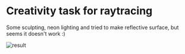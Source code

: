 # Creativity task for raytracing

Some sculpting, neon lighting and tried to make reflective surface, but seems it doesn't work :)

![result](https://user-images.githubusercontent.com/60191045/175125883-d3f307c9-e234-4198-aa7d-0a8b35d4f67f.png)
